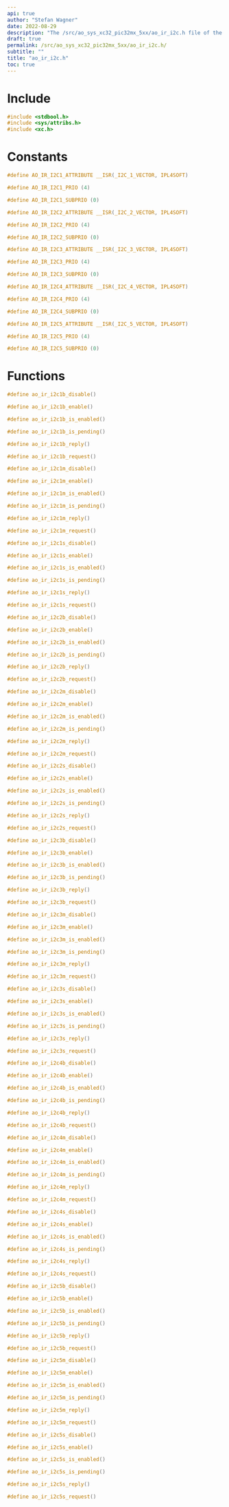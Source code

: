 ```yaml
---
api: true
author: "Stefan Wagner"
date: 2022-08-29
description: "The /src/ao_sys_xc32_pic32mx_5xx/ao_ir_i2c.h file of the ao real-time operating system."
draft: true
permalink: /src/ao_sys_xc32_pic32mx_5xx/ao_ir_i2c.h/
subtitle: ""
title: "ao_ir_i2c.h"
toc: true
---
```


# Include

```c
#include <stdbool.h>
#include <sys/attribs.h>
#include <xc.h>
```

# Constants

```c
#define AO_IR_I2C1_ATTRIBUTE __ISR(_I2C_1_VECTOR, IPL4SOFT)
```

```c
#define AO_IR_I2C1_PRIO (4)
```

```c
#define AO_IR_I2C1_SUBPRIO (0)
```

```c
#define AO_IR_I2C2_ATTRIBUTE __ISR(_I2C_2_VECTOR, IPL4SOFT)
```

```c
#define AO_IR_I2C2_PRIO (4)
```

```c
#define AO_IR_I2C2_SUBPRIO (0)
```

```c
#define AO_IR_I2C3_ATTRIBUTE __ISR(_I2C_3_VECTOR, IPL4SOFT)
```

```c
#define AO_IR_I2C3_PRIO (4)
```

```c
#define AO_IR_I2C3_SUBPRIO (0)
```

```c
#define AO_IR_I2C4_ATTRIBUTE __ISR(_I2C_4_VECTOR, IPL4SOFT)
```

```c
#define AO_IR_I2C4_PRIO (4)
```

```c
#define AO_IR_I2C4_SUBPRIO (0)
```

```c
#define AO_IR_I2C5_ATTRIBUTE __ISR(_I2C_5_VECTOR, IPL4SOFT)
```

```c
#define AO_IR_I2C5_PRIO (4)
```

```c
#define AO_IR_I2C5_SUBPRIO (0)
```

# Functions

```c
#define ao_ir_i2c1b_disable()
```

```c
#define ao_ir_i2c1b_enable()
```

```c
#define ao_ir_i2c1b_is_enabled()
```

```c
#define ao_ir_i2c1b_is_pending()
```

```c
#define ao_ir_i2c1b_reply()
```

```c
#define ao_ir_i2c1b_request()
```

```c
#define ao_ir_i2c1m_disable()
```

```c
#define ao_ir_i2c1m_enable()
```

```c
#define ao_ir_i2c1m_is_enabled()
```

```c
#define ao_ir_i2c1m_is_pending()
```

```c
#define ao_ir_i2c1m_reply()
```

```c
#define ao_ir_i2c1m_request()
```

```c
#define ao_ir_i2c1s_disable()
```

```c
#define ao_ir_i2c1s_enable()
```

```c
#define ao_ir_i2c1s_is_enabled()
```

```c
#define ao_ir_i2c1s_is_pending()
```

```c
#define ao_ir_i2c1s_reply()
```

```c
#define ao_ir_i2c1s_request()
```

```c
#define ao_ir_i2c2b_disable()
```

```c
#define ao_ir_i2c2b_enable()
```

```c
#define ao_ir_i2c2b_is_enabled()
```

```c
#define ao_ir_i2c2b_is_pending()
```

```c
#define ao_ir_i2c2b_reply()
```

```c
#define ao_ir_i2c2b_request()
```

```c
#define ao_ir_i2c2m_disable()
```

```c
#define ao_ir_i2c2m_enable()
```

```c
#define ao_ir_i2c2m_is_enabled()
```

```c
#define ao_ir_i2c2m_is_pending()
```

```c
#define ao_ir_i2c2m_reply()
```

```c
#define ao_ir_i2c2m_request()
```

```c
#define ao_ir_i2c2s_disable()
```

```c
#define ao_ir_i2c2s_enable()
```

```c
#define ao_ir_i2c2s_is_enabled()
```

```c
#define ao_ir_i2c2s_is_pending()
```

```c
#define ao_ir_i2c2s_reply()
```

```c
#define ao_ir_i2c2s_request()
```

```c
#define ao_ir_i2c3b_disable()
```

```c
#define ao_ir_i2c3b_enable()
```

```c
#define ao_ir_i2c3b_is_enabled()
```

```c
#define ao_ir_i2c3b_is_pending()
```

```c
#define ao_ir_i2c3b_reply()
```

```c
#define ao_ir_i2c3b_request()
```

```c
#define ao_ir_i2c3m_disable()
```

```c
#define ao_ir_i2c3m_enable()
```

```c
#define ao_ir_i2c3m_is_enabled()
```

```c
#define ao_ir_i2c3m_is_pending()
```

```c
#define ao_ir_i2c3m_reply()
```

```c
#define ao_ir_i2c3m_request()
```

```c
#define ao_ir_i2c3s_disable()
```

```c
#define ao_ir_i2c3s_enable()
```

```c
#define ao_ir_i2c3s_is_enabled()
```

```c
#define ao_ir_i2c3s_is_pending()
```

```c
#define ao_ir_i2c3s_reply()
```

```c
#define ao_ir_i2c3s_request()
```

```c
#define ao_ir_i2c4b_disable()
```

```c
#define ao_ir_i2c4b_enable()
```

```c
#define ao_ir_i2c4b_is_enabled()
```

```c
#define ao_ir_i2c4b_is_pending()
```

```c
#define ao_ir_i2c4b_reply()
```

```c
#define ao_ir_i2c4b_request()
```

```c
#define ao_ir_i2c4m_disable()
```

```c
#define ao_ir_i2c4m_enable()
```

```c
#define ao_ir_i2c4m_is_enabled()
```

```c
#define ao_ir_i2c4m_is_pending()
```

```c
#define ao_ir_i2c4m_reply()
```

```c
#define ao_ir_i2c4m_request()
```

```c
#define ao_ir_i2c4s_disable()
```

```c
#define ao_ir_i2c4s_enable()
```

```c
#define ao_ir_i2c4s_is_enabled()
```

```c
#define ao_ir_i2c4s_is_pending()
```

```c
#define ao_ir_i2c4s_reply()
```

```c
#define ao_ir_i2c4s_request()
```

```c
#define ao_ir_i2c5b_disable()
```

```c
#define ao_ir_i2c5b_enable()
```

```c
#define ao_ir_i2c5b_is_enabled()
```

```c
#define ao_ir_i2c5b_is_pending()
```

```c
#define ao_ir_i2c5b_reply()
```

```c
#define ao_ir_i2c5b_request()
```

```c
#define ao_ir_i2c5m_disable()
```

```c
#define ao_ir_i2c5m_enable()
```

```c
#define ao_ir_i2c5m_is_enabled()
```

```c
#define ao_ir_i2c5m_is_pending()
```

```c
#define ao_ir_i2c5m_reply()
```

```c
#define ao_ir_i2c5m_request()
```

```c
#define ao_ir_i2c5s_disable()
```

```c
#define ao_ir_i2c5s_enable()
```

```c
#define ao_ir_i2c5s_is_enabled()
```

```c
#define ao_ir_i2c5s_is_pending()
```

```c
#define ao_ir_i2c5s_reply()
```

```c
#define ao_ir_i2c5s_request()
```

